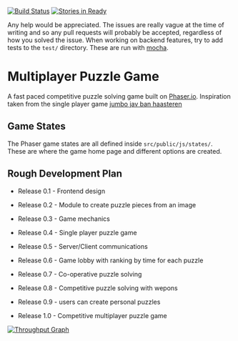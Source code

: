 [![Build Status](https://travis-ci.org/CalumForsterDev/multiplayer-puzzle-game.svg?branch=frontend)](https://travis-ci.org/CalumForsterDev/multiplayer-puzzle-game) [![Stories in Ready](https://badge.waffle.io/CalumForsterDev/multiplayer-puzzle-game.svg?label=ready&title=Ready)](http://waffle.io/CalumForsterDev/multiplayer-puzzle-game)


Any help would be appreciated. The issues are really vague at the time of writing and so any pull requests will probably be accepted, regardless of how you solved the issue.
When working on backend features, try to add tests to the `test/` directory. These are run with [mocha](https://mochajs.org/).

# Multiplayer Puzzle Game
A fast paced competitive puzzle solving game built on [Phaser.io](http://phaser.io). Inspiration taken from the single player game [jumbo jav ban haasteren](http://jumbo-jan-van-haasteren.fbrq.io/jumbo-jan-van-haasteren/index.html)

## Game States
The Phaser game states are all defined inside `src/public/js/states/`. These are where the game home page and different options are created.


## Rough Development Plan

* Release 0.1 - Frontend design
* Release 0.2 - Module to create puzzle pieces from an image
* Release 0.3 - Game mechanics
* Release 0.4 - Single player puzzle game
* Release 0.5 - Server/Client communications
* Release 0.6 - Game lobby with ranking by time for each puzzle
* Release 0.7 - Co-operative puzzle solving
* Release 0.8 - Competitive puzzle solving with wepons
* Release 0.9 - users can create personal puzzles

* Release 1.0 - Competitive multiplayer puzzle game

[![Throughput Graph](https://graphs.waffle.io/CalumForsterDev/multiplayer-puzzle-game/throughput.svg)](https://waffle.io/CalumForsterDev/multiplayer-puzzle-game/metrics/throughput)
